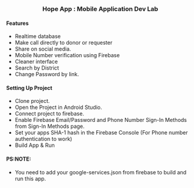 ###  <center> Hope App : Mobile Application Dev Lab</center>
#### Features

- Realtime database
- Make call directly to donor or requester
- Share on social media.
- Mobile Number verification using Firebase
- Cleaner interface
- Search by District
- Change Password by link.

#### Setting Up Project
- Clone project.
- Open the Project in Android Studio.
- Connect project to firebase.
- Enable Firebase Email/Password and Phone Number Sign-In Methods from Sign-In Methods page.
- Set your apps SHA-1 hash in the Firebase Console (For Phone number authentication to work)
- Build App & Run

#### PS:NOTE:
- You need to add your google-services.json from firebase to build and run this app.

